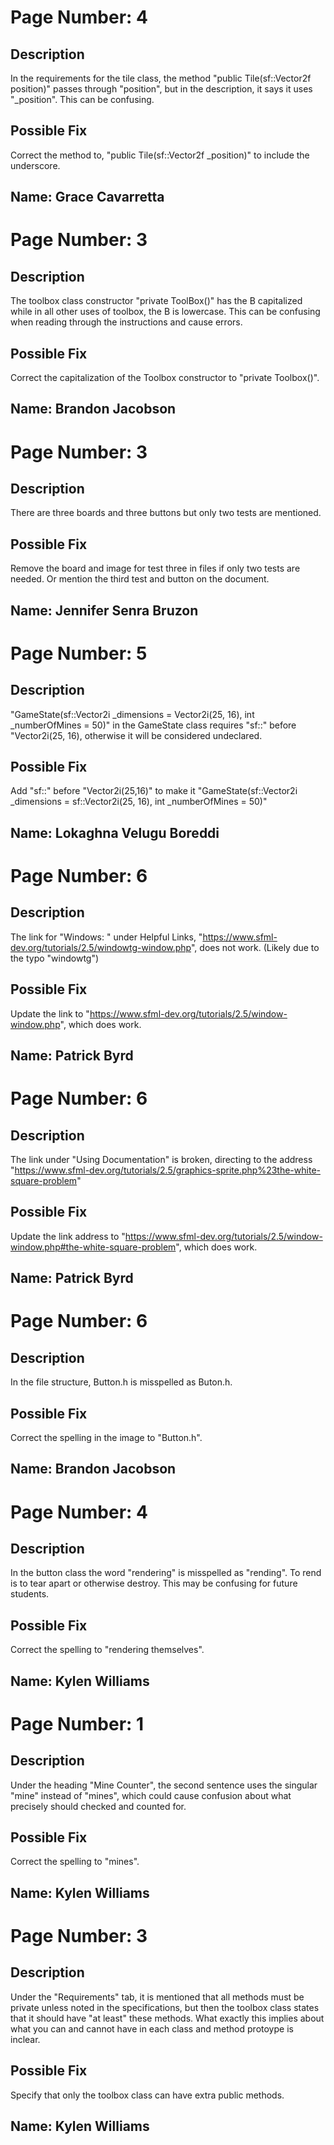 # Page Number: 4

## Description
In the requirements for the tile class, the method "public Tile(sf::Vector2f position)" passes through "position", but in the description, it says it uses "_position". This can be confusing.

## Possible Fix
Correct the method to, "public Tile(sf::Vector2f _position)" to include the underscore.

## Name: Grace Cavarretta

# Page Number: 3

## Description
The toolbox class constructor "private ToolBox()" has the B capitalized while in all other uses of toolbox, the B is lowercase. This can be confusing when reading through the instructions and cause errors. 

## Possible Fix
Correct the capitalization of the Toolbox constructor to "private Toolbox()".

## Name: Brandon Jacobson

# Page Number: 3

## Description
There are three boards and three buttons but only two tests are mentioned.

## Possible Fix
Remove the board and image for test three in files if only two tests are needed. Or mention the third test and button on the document.

## Name: Jennifer Senra Bruzon

# Page Number: 5

## Description
"GameState(sf::Vector2i _dimensions = Vector2i(25, 16), int _numberOfMines = 50)" in the GameState class requires "sf::" before "Vector2i(25, 16), otherwise it will be considered undeclared.

## Possible Fix
Add "sf::" before "Vector2i(25,16)" to make it "GameState(sf::Vector2i _dimensions = sf::Vector2i(25, 16), int _numberOfMines = 50)"

## Name: Lokaghna Velugu Boreddi

# Page Number: 6

## Description
The link for "Windows: " under Helpful Links, "https://www.sfml-dev.org/tutorials/2.5/windowtg-window.php", does not work. (Likely due to the typo "windowtg")

## Possible Fix
Update the link to "https://www.sfml-dev.org/tutorials/2.5/window-window.php", which does work.

## Name: Patrick Byrd


# Page Number: 6

## Description
The link under "Using Documentation" is broken, directing to the address "https://www.sfml-dev.org/tutorials/2.5/graphics-sprite.php%23the-white-square-problem"

## Possible Fix
Update the link address to "https://www.sfml-dev.org/tutorials/2.5/window-window.php#the-white-square-problem", which does work.

## Name: Patrick Byrd


# Page Number: 6

## Description
In the file structure, Button.h is misspelled as Buton.h. 

## Possible Fix
Correct the spelling in the image to "Button.h".

## Name: Brandon Jacobson

# Page Number: 4

## Description
In the button class the word "rendering" is misspelled as "rending". To rend is to tear apart or otherwise destroy. This may be confusing for future students. 

## Possible Fix
Correct the spelling to "rendering themselves".

## Name: Kylen Williams

# Page Number: 1

## Description
Under the heading "Mine Counter", the second sentence uses the singular "mine" instead of "mines", which could cause confusion about what precisely should checked and counted for.

## Possible Fix
Correct the spelling to "mines".

## Name: Kylen Williams

# Page Number: 3

## Description
Under the "Requirements" tab, it is mentioned that  all methods must be private unless noted in the specifications, but then the toolbox class states that it should have "at least" these methods. What exactly this implies about what you can and cannot have in each class and method protoype is inclear.

## Possible Fix
Specify that only the toolbox class can have extra public methods.

## Name: Kylen Williams

